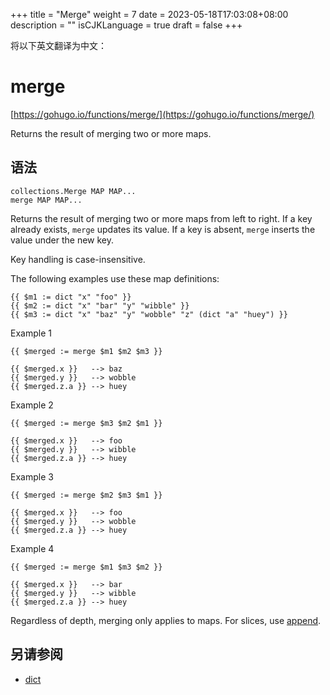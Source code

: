 +++
title = "Merge"
weight = 7
date = 2023-05-18T17:03:08+08:00
description = ""
isCJKLanguage = true
draft = false
+++

将以下英文翻译为中文：
# merge

[https://gohugo.io/functions/merge/](https://gohugo.io/functions/merge/)

Returns the result of merging two or more maps.

## 语法

```
collections.Merge MAP MAP...
merge MAP MAP...
```

Returns the result of merging two or more maps from left to right. If a key already exists, `merge` updates its value. If a key is absent, `merge` inserts the value under the new key.

Key handling is case-insensitive.

The following examples use these map definitions:

```go-html-template
{{ $m1 := dict "x" "foo" }}
{{ $m2 := dict "x" "bar" "y" "wibble" }}
{{ $m3 := dict "x" "baz" "y" "wobble" "z" (dict "a" "huey") }}
```

Example 1

```go-html-template
{{ $merged := merge $m1 $m2 $m3 }}

{{ $merged.x }}   --> baz
{{ $merged.y }}   --> wobble
{{ $merged.z.a }} --> huey
```

Example 2

```go-html-template
{{ $merged := merge $m3 $m2 $m1 }}

{{ $merged.x }}   --> foo
{{ $merged.y }}   --> wibble
{{ $merged.z.a }} --> huey
```

Example 3

```go-html-template
{{ $merged := merge $m2 $m3 $m1 }}

{{ $merged.x }}   --> foo
{{ $merged.y }}   --> wobble
{{ $merged.z.a }} --> huey
```

Example 4

```go-html-template
{{ $merged := merge $m1 $m3 $m2 }}

{{ $merged.x }}   --> bar
{{ $merged.y }}   --> wibble
{{ $merged.z.a }} --> huey
```

Regardless of depth, merging only applies to maps. For slices, use [append](https://gohugo.io/functions/append).

## 另请参阅

- [dict](https://gohugo.io/functions/dict/)
